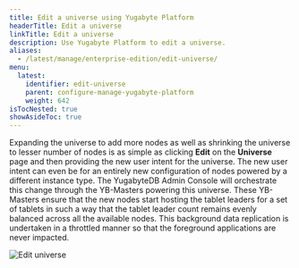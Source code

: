 ```yaml
---
title: Edit a universe using Yugabyte Platform
headerTitle: Edit a universe
linkTitle: Edit a universe
description: Use Yugabyte Platform to edit a universe.
aliases:
  - /latest/manage/enterprise-edition/edit-universe/
menu:
  latest:
    identifier: edit-universe
    parent: configure-manage-yugabyte-platform
    weight: 642
isTocNested: true
showAsideToc: true
---
```


Expanding the universe to add more nodes as well as shrinking the universe to lesser number of nodes is as simple as clicking **Edit** on the **Universe** page and then providing the new user intent for the universe. The new user intent can even be for an entirely new configuration of nodes powered by a different instance type. The YugabyteDB Admin Console will orchestrate this change through the YB-Masters powering this universe. These YB-Masters ensure that the new nodes start hosting the tablet leaders for a set of tablets in such a way that the tablet leader count remains evenly balanced across all the available nodes. This background data replication is undertaken in a throttled manner so that the foreground applications are never impacted.

![Edit universe](/images/ee/edit-univ.png)
